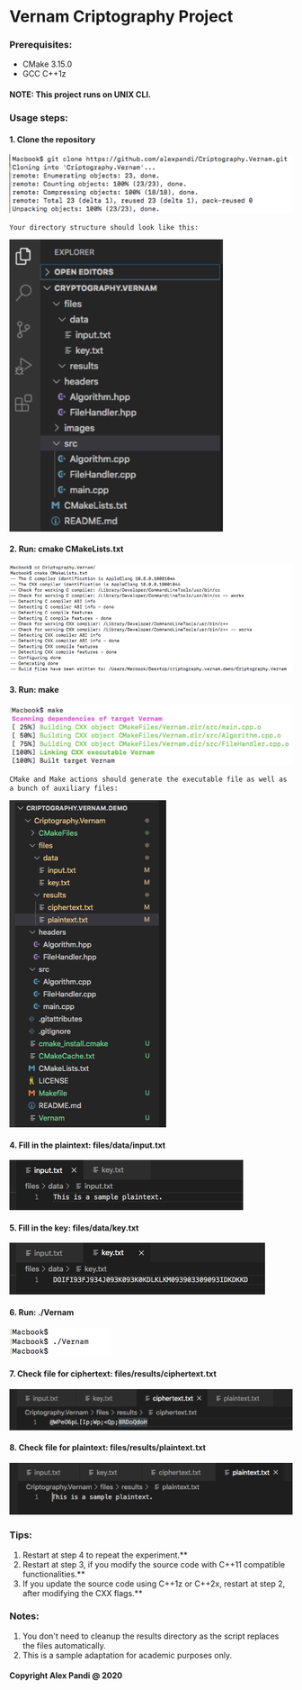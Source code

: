 # Vernam Criptography  Project

### Prerequisites:
 * CMake 3.15.0
 * GCC C++1z
 
#### NOTE: This project runs on UNIX CLI.

### Usage steps:
 #### 1. Clone the repository
   ![Screenshot](images/screen-1.png)

    Your directory structure should look like this:

   ![Screenshot](images/screen-2.png)
 #### 2. Run: cmake CMakeLists.txt
   ![Screenshot](images/screen-3.png)
 #### 3. Run: make
   ![Screenshot](images/screen-4.png)

    CMake and Make actions should generate the executable file as well as a bunch of auxiliary files:

   ![Screenshot](images/screen-4a.png)
 #### 4. Fill in the plaintext: files/data/input.txt
   ![Screenshot](images/screen-4b.png)
 #### 5. Fill in the key: files/data/key.txt
   ![Screenshot](images/screen-5.png)
 #### 6. Run: ./Vernam
   ![Screenshot](images/screen-6.png)
 #### 7. Check file for ciphertext: files/results/ciphertext.txt
   ![Screenshot](images/screen-7.png)
 #### 8. Check file for plaintext: files/results/plaintext.txt
   ![Screenshot](images/screen-8.png)

### Tips:
 1. Restart at step 4 to repeat the experiment.**
 2. Restart at step 3, if you modify the source code with C++11 compatible functionalities.**
 3. If you update the source code using C++1z or C++2x, restart at step 2, after modifying the CXX flags.**

### Notes:
 1. You don't need to cleanup the results directory as the script replaces the files automatically.
 2. This is a sample adaptation for academic purposes only.

#### Copyright Alex Pandi @ 2020
